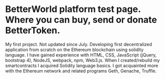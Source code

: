 # BetterWorld platform test page. Where you can buy, send or donate BetterToken. 
My first project. Not updated since July.
Developing first decentralized application from scratch on the Ethereum blockchain using solidity language.
I have gained experience with HTML, CSS, JavaScript (jQuery, bootstrap 4), NodeJS, webpack, npm, Web3.js. When I created/rebuild my smartcontracts I acquired Solidity language basics. I got acquainted more with the Ethereum network and related programs Geth, Genache, Truffle.

